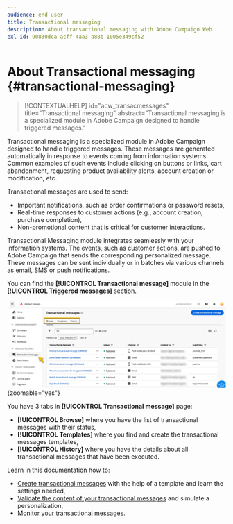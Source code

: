 ```yaml
---
audience: end-user
title: Transactional messaging
description: About transactional messaging with Adobe Campaign Web
exl-id: 90830dca-acff-4aa3-a88b-1005e349cf52
---
```

# About Transactional messaging {#transactional-messaging}

>[!CONTEXTUALHELP]
>id="acw_transacmessages"
>title="Transactional messaging"
>abstract="Transactional messaging is a specialized module in Adobe Campaign designed to handle triggered messages."

<!-- >>[!CONTEXTUALHELP]
>id="acw_transacmessages_exclusionlogs"
>title="Transactional messaging exclusion logs"
>abstract="Transactional messaging exclusion logs" -->

Transactional messaging is a specialized module in Adobe Campaign designed to handle triggered messages. These messages are generated automatically in response to events coming from information systems. Common examples of such events include clicking on buttons or links, cart abandonment, requesting product availability alerts, account creation or modification, etc.

Transactional messages are used to send: 

* Important notifications, such as order confirmations or password resets,
* Real-time responses to customer actions (e.g., account creation, purchase completion),
* Non-promotional content that is critical for customer interactions.

Transactional Messaging module integrates seamlessly with your information systems. The events, such as customer actions, are pushed to Adobe Campaign that sends the corresponding personalized message. These messages can be sent individually or in batches via various channels as email, SMS or push notifications.

You can find the **[!UICONTROL Transactional message]** module in the **[!UICONTROL Triggered messages]** section.

![](assets/transactional.png){zoomable="yes"}

You have 3 tabs in **[!UICONTROL Transactional message]** page: 

* **[!UICONTROL Browse]** where you have the list of transactional messages with their status,
* **[!UICONTROL Templates]** where you find and create the transactional messages templates,
* **[!UICONTROL History]** where you have the details about all transactional messages that have been executed.

Learn in this documentation how to: 

* [Create transactional messages](create-transactional.md) with the help of a template and learn the settings needed,
* [Validate the content of your transactional messages](validate-transactional.md) and simulate a personalization,
* [Monitor your transactional messages](monitor-transactional.md).
